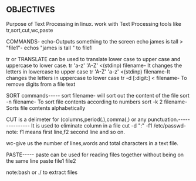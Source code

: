   OBJECTIVES
--
Purpose of Text Processing in linux.
work with Text Processing tools like tr,sort,cut,wc,paste

COMMANDS-
echo-Outputs something to the screen
echo james is tall > "file1"- echos "james is tall " to file1

tr or TRANSLATE can be used to translate lower case to upper case and uppercase to lower case.
tr 'a-z' 'A-Z' <(stdinp) filename- It changes the letters in lowercase to upper case 
tr 'A-Z' 'a-z' <(stdinp) filename-It changes the letters in uppercase to lower case
tr -d [:digit:] < filename- To remove digits from a file text

SORT commands-----
sort filename- will sort out the content of the file
sort -n filename- To sort file contents according to numbers
sort -k 2 filename- Sorts file contents alphabetically

CUT is a delimeter for (columns,period(.),comma(,) or any punctuation.---------------
It is used to eliminate column in a file
cut -d ":" -f1 /etc/passwd- note: f1 means first line,f2 second line and so on.

wc-give us the number of lines,words and total characters in a text file.

PASTE-----
paste  can be used for reading files together without being on the same line
paste file1 file2

note:bash or ./ to extract files

